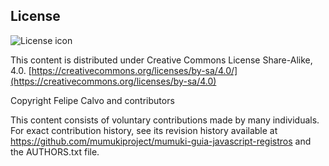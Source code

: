 ## License
![License icon](https://licensebuttons.net/l/by-sa/3.0/88x31.png)

This content is distributed under Creative Commons License Share-Alike, 4.0. [https://creativecommons.org/licenses/by-sa/4.0/](https://creativecommons.org/licenses/by-sa/4.0)

Copyright Felipe Calvo and contributors

This content consists of voluntary contributions made by many
individuals. For exact contribution history, see its revision history
available at https://github.com/mumukiproject/mumuki-guia-javascript-registros and the AUTHORS.txt file.

